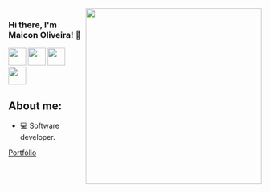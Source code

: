 <img align="right" src="https://agencefl.com/wp-content/uploads/2020/05/creation-site-internet-perpignan-1.png" height="350"/>

### Hi there, I'm Maicon Oliveira! 👋

  <img src="https://img.shields.io/badge/react%20-FFFFFF.svg?&style=for-the-badge&logo=react&logoColor=black" height="35"/>
  <img src="https://img.shields.io/badge/typescript%20-FFFFFF.svg?&style=for-the-badge&logo=typescript&logoColor=black" height="35"/>
  <img src="https://img.shields.io/badge/javascript-FFFFFF.svg?&style=for-the-badge&logo=javascript&logoColor=black" height="35"/>
  <img src="https://img.shields.io/badge/node.js%20-FFFFFF.svg?&style=for-the-badge&logo=node.js&logoColor=black" height="35"/>

## About me:
- 💻 Software developer.

[Portfólio](https://maiconoliveira.vercel.app)

